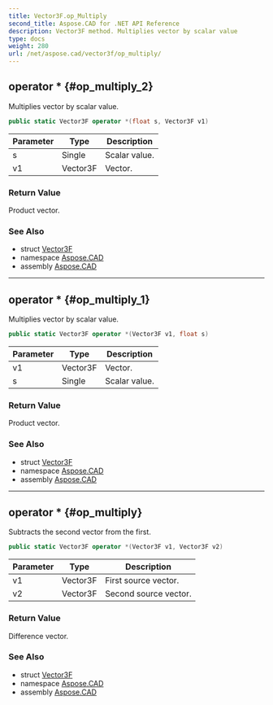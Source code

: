 ```yaml
---
title: Vector3F.op_Multiply
second_title: Aspose.CAD for .NET API Reference
description: Vector3F method. Multiplies vector by scalar value
type: docs
weight: 280
url: /net/aspose.cad/vector3f/op_multiply/
---
```

## operator * {#op_multiply_2}

Multiplies vector by scalar value.

```csharp
public static Vector3F operator *(float s, Vector3F v1)
```

| Parameter | Type | Description |
| --- | --- | --- |
| s | Single | Scalar value. |
| v1 | Vector3F | Vector. |

### Return Value

Product vector.

### See Also

* struct [Vector3F](../)
* namespace [Aspose.CAD](../../vector3f/)
* assembly [Aspose.CAD](../../../)

---

## operator * {#op_multiply_1}

Multiplies vector by scalar value.

```csharp
public static Vector3F operator *(Vector3F v1, float s)
```

| Parameter | Type | Description |
| --- | --- | --- |
| v1 | Vector3F | Vector. |
| s | Single | Scalar value. |

### Return Value

Product vector.

### See Also

* struct [Vector3F](../)
* namespace [Aspose.CAD](../../vector3f/)
* assembly [Aspose.CAD](../../../)

---

## operator * {#op_multiply}

Subtracts the second vector from the first.

```csharp
public static Vector3F operator *(Vector3F v1, Vector3F v2)
```

| Parameter | Type | Description |
| --- | --- | --- |
| v1 | Vector3F | First source vector. |
| v2 | Vector3F | Second source vector. |

### Return Value

Difference vector.

### See Also

* struct [Vector3F](../)
* namespace [Aspose.CAD](../../vector3f/)
* assembly [Aspose.CAD](../../../)


